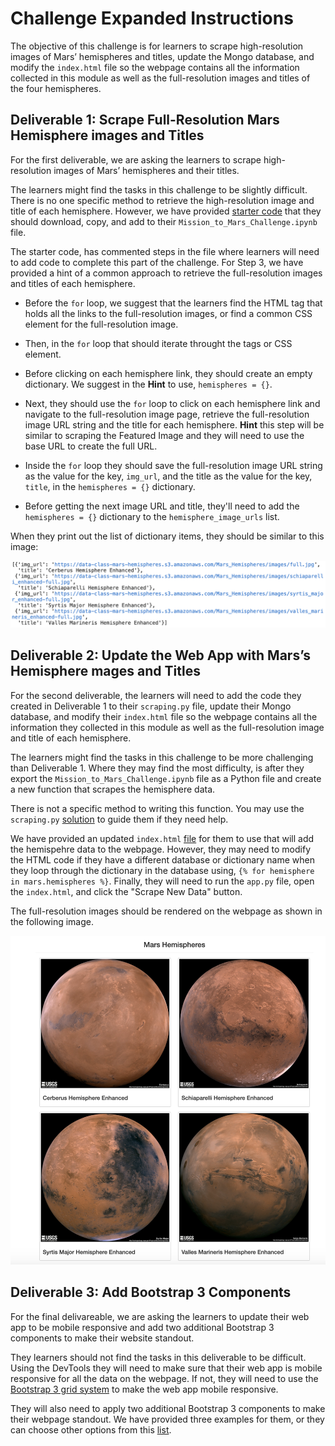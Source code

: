 # Challenge Expanded Instructions
The objective of this challenge is for learners to scrape high-resolution images of Mars’ hemispheres and titles, update the Mongo database, and modify the `index.html` file so the webpage contains all the information collected in this module as well as the full-resolution images and titles of the four hemispheres.

## Deliverable 1: Scrape Full-Resolution Mars Hemisphere images and Titles

For the first deliverable, we are asking the learners to scrape high-resolution images of Mars’ hemispheres and their titles.

The learners might find the tasks in this challenge to be slightly difficult. There is no one specific method to retrieve the high-resolution image and title of each hemisphere. However, we have provided [starter code](../Assignment_Resources/Mission_to_Mars_Challenge_starter_code.ipynb) that they should download, copy, and add to their `Mission_to_Mars_Challenge.ipynb` file.

The starter code, has commented steps in the file where learners will need to add code to complete this part of the challenge. For Step 3, we have provided a hint of a common approach to retrieve the full-resolution images and titles of each hemisphere.

  * Before the `for` loop, we suggest that the learners find the HTML tag that holds all the links to the full-resolution images, or find a common CSS element for the full-resolution image.

  * Then, in the `for` loop that should iterate throught the tags or CSS element.

  * Before clicking on each hemisphere link, they should create an empty dictionary. We suggest in the **Hint** to use, `hemispheres = {}`.

  * Next, they should use the `for` loop to click on each hemisphere link and navigate to the full-resolution image page, retrieve the full-resolution image URL string and the title for each hemisphere. **Hint** this step will be similar to scraping the Featured Image and they will need to use the base URL to create the full URL.

  * Inside the `for` loop they should save the full-resolution image URL string as the value for the key, `img_url`, and the title as the value for the key, `title`, in the `hemispheres = {}` dictionary.

  * Before getting the next image URL and title, they'll need to add the `hemispheres = {}` dictionary to the `hemisphere_image_urls` list.

When they print out the list of dictionary items, they should be similar to this image:

![The dictionary that holds the image URL strings and the hemisphere titles for each hemisphere.](../Assignment_Resources/hemisphere_image_urls.png)


## Deliverable 2: Update the Web App with Mars’s Hemisphere mages and Titles

For the second deliverable, the learners will need to add the code they created in Deliverable 1 to their `scraping.py` file, update their Mongo database, and modify their `index.html` file so the webpage contains all the information they collected in this module as well as the full-resolution image and title of each hemisphere.

The learners might find the tasks in this challenge to be more challenging than Deliverable 1. Where they may find the most difficulty, is after they export the `Mission_to_Mars_Challenge.ipynb` file as a Python file and create a new function that scrapes the hemisphere data.

There is not a specific method to writing this function. You may use the `scraping.py` [solution](scraping.py) to guide them if they need help.

We have provided an updated `index.html` [file](../Assignment_Resources/index.html) for them to use that will add the hemispehre data to the webpage. However, they may need to modify the HTML code if they have a different database or dictionary name when they loop through the dictionary in the database using, `{% for hemisphere in mars.hemispheres %}`. Finally, they will need to run the `app.py` file, open the `index.html`, and click the "Scrape New Data" button.

The full-resolution images should be rendered on the webpage as shown in the following image.

![The full-resolution images and titles of the four hemispheres of Mars.](../Assignment_Resources/full_resolution_images.png)

## Deliverable 3: Add Bootstrap 3 Components

For the final delivareable, we are asking the learners to update their web app to be mobile responsive and add two additional Bootstrap 3 components to make their website standout.

They learners should not find the tasks in this deliverable to be difficult. Using the DevTools they will need to make sure that their web app is mobile responsive for all the data on the webpage. If not, they will need to use the [Bootstrap 3 grid system](https://getbootstrap.com/docs/3.3/examples/grid/) to make the web app mobile responsive.

They will also need to apply two additional Bootstrap 3 components to make their webpage standout. We have provided three examples for them, or they can choose other options from this [list](https://getbootstrap.com/docs/3.3/css/).
